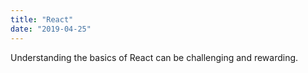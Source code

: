 ```yaml
---
title: "React"
date: "2019-04-25"
---
```


Understanding the basics of React can be challenging and rewarding.
